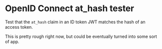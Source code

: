 # OpenID Connect at_hash tester

Test that the `at_hash` claim in an ID token JWT matches the hash of an access token.

This is pretty rough right now, but could be eventually turned into some sort of app.